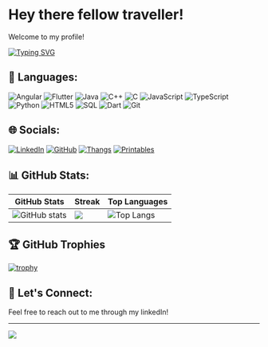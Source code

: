 # Hey there fellow traveller!

Welcome to my profile!

[![Typing SVG](https://readme-typing-svg.demolab.com?font=Fira+Code&weight=500&size=24&duration=2000&pause=400&color=36C7F7&center=true&vCenter=true&random=false&width=435&lines=Hey+im+a;Web+developer;AI+enthusiast;App+developer;Tech+junkie)](https://git.io/typing-svg)

## 🚀 Languages:
![Angular](https://img.shields.io/badge/Angular-%23DD0031.svg?style=for-the-badge&logo=angular&logoColor=white)
![Flutter](https://img.shields.io/badge/Flutter-%2302569B.svg?style=for-the-badge&logo=Flutter&logoColor=white)
![Java](https://img.shields.io/badge/java-%23ED8B00.svg?style=for-the-badge&logo=openjdk&logoColor=white)
![C++](https://img.shields.io/badge/C++-%2300599C.svg?style=for-the-badge&logo=c%2B%2B&logoColor=white)
![C](https://img.shields.io/badge/C-%2300BFFF.svg?style=for-the-badge&logo=c&logoColor=white)
![JavaScript](https://img.shields.io/badge/JavaScript-%23323330.svg?style=for-the-badge&logo=javascript&logoColor=%23F7DF1E)
![TypeScript](https://img.shields.io/badge/typescript-%23007ACC.svg?style=for-the-badge&logo=typescript&logoColor=white)
![Python](https://img.shields.io/badge/Python-%2314354C.svg?style=for-the-badge&logo=python&logoColor=white)
![HTML5](https://img.shields.io/badge/HTML5-%23E34F26.svg?style=for-the-badge&logo=html5&logoColor=white)
![SQL](https://img.shields.io/badge/SQL-%230074D4.svg?style=for-the-badge&logo=sql&logoColor=white)
![Dart](https://img.shields.io/badge/Dart-%230175C2.svg?style=for-the-badge&logo=dart&logoColor=white)
![Git](https://img.shields.io/badge/Git-%23F05033.svg?style=for-the-badge&logo=git&logoColor=white)

## 🌐 Socials:
[![LinkedIn](https://img.shields.io/badge/LinkedIn-%230077B5.svg?&style=for-the-badge&logo=linkedin&logoColor=white)](https://linkedin.com/in/karthik-l-shankar-74b368251)
[![GitHub](https://img.shields.io/badge/GitHub-%2312100E.svg?&style=for-the-badge&logo=github&logoColor=white)](https://github.com/klsxgh)
[![Thangs](https://img.shields.io/badge/Thangs-0077B6.svg?&style=for-the-badge&logo=thangs&logoColor=white)](https://thangs.com/designer/klsxthangs)
[![Printables](https://img.shields.io/badge/Printables-FFA500.svg?&style=for-the-badge&logo=printables&logoColor=white)](https://www.printables.com/@KS_2239821/models)


## 📊 GitHub Stats:
| GitHub Stats | Streak | Top Languages |
|--------------| ------ |---------------|
| ![GitHub stats](https://github-readme-stats.vercel.app/api?username=klsxgh&theme=react&hide_border=false&include_all_commits=false&count_private=false) | ![](https://github-readme-streak-stats.herokuapp.com/?user=klsxgh&theme=react&hide_border=false) | ![Top Langs](https://github-readme-stats.vercel.app/api/top-langs/?username=klsxgh&theme=react&hide_border=false&include_all_commits=false&count_private=false&layout=compact) |

## 🏆 GitHub Trophies
[![trophy](https://github-profile-trophy.vercel.app/?username=klsxgh&theme=onedark)](https://github.com/ryo-ma/github-profile-trophy)

## 💬 Let's Connect:
Feel free to reach out to me through my linkedIn!

---
[![](https://visitcount.itsvg.in/api?id=klsxgh&icon=0&color=0)](https://visitcount.itsvg.in)
